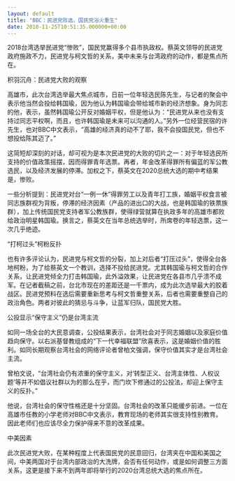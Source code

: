 ```yaml
---
layout: default
title: "BBC：民进党败选，国民党浴火重生"
date: 2018-11-25T10:51:35.000000+00:00
---
```


2018台湾选举民进党“惨败”，国民党赢得多个县市执政权。蔡英文领导的民进党政府施政不力，民进党与柯文哲的关系，美中未来与台湾政府的动作，都是焦点所在。

积羽沉舟：民进党大败的观察

高雄市，此次台湾选举最大焦点城市，日前一位年轻选民陈先生，与记者的聚会中表示他当然会投给韩国瑜，因为他认为韩国瑜会带给城市新的经济想象。身为同志的他，表示，虽然韩国瑜公开反对婚姻平权，但是他认为：“民进党从来也没有支持过同志平权啊，而且，也许韩国瑜是未来可以沟通的人。”另外一位经营民宿的许先生，也对BBC中文表示，“高雄的经济真的动不了耶，我不会投国民党，但也不想投给陈其迈了。”

这简短却深刻的对话，却可视为是本次民进党的大败的切片之一：对于年轻选民所支持的价值政策摇摆，因而得罪青年选票。再者，年金改革得罪所有偏蓝的军公教选民，以及经济发展的停滞。加权之下，蔡英文在2020总统大选的期中考结果是，惨败。

一些分析提到：民进党对台“一例一休”得罪劳工以及青年打工族，婚姻平权食言被同志族群视为背叛，停滞的经济因素（产品的进出口的大战，也是韩国瑜的铁票族群），加上传统国民党支持者军公教族群，使得绿营就算在执政多年的高雄市都败给政治明星韩国瑜。换言之，蔡英文在当年总统选举时，所席卷的年轻选票，这一次几乎绝迹。

“打柯过头”柯粉反扑

也有许多评论认为，民进党与柯文哲的分裂，加上对后者“打压过头”，使得全台各地柯粉，为了给蔡英文一个教训，选择不投给民进党。尤其韩国瑜与柯文哲的合作关系，让民进党倾全力打击韩国瑜，此外溢效果，让民进党在各县市几乎溃不成军。在记者截稿之前，台北市现在的差距还是一千票内，成为此次选举最大的胶着战区。民进党预料在选后需要重新思考与柯文哲重整关系，后者也需要重整自己的政治角色。两者对彼此的猜忌与斗争，让蓝军归队，国民党大胜。

公投显示“保守主义”仍是台湾主流

如同一场全台的大民意调查，公投结果表示，台湾社会对于同志婚姻以及家庭价值趋向保守。以右派基督教组成的“下一代幸福联盟”欣喜表示，这是婚姻价值的胜利。如同长期观察台湾社会的网络评论者曾柏文强调，保守价值其实才是台湾社会主流。

曾柏文说，“台湾社会仍有浓重的保守主义，对‘转型正义、台湾主体性、人权议题’等并不如倡议社群以为的那么在乎，而门坎下修通过的公投法，却迎上保守主义的反扑。”

他说，台湾社会的保守性格还是十分坚固。台湾社会的改革只能缓步前进。一位在高雄市任教的小学老师对BBC中文表示，教育现场的老师其实很支持性别教育。因此老师们也应该尽全力保护得来不意的改革成果。

中美因素

此次民进党大败，在某种程度上代表国民党的民意回归，台湾夹在中国和美国之间，中美两国对于台湾内部政治的大洗牌，会否有任何动作，或是如何调整三方面关系，这更是接下来不到两年即将举行的2020台湾总统大选的焦点所在。

